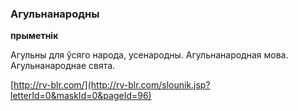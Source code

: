 ### Агульнанародны
**прыметнік**

Агульны для ўсяго народа, усенародны. Агульнанародная мова. Агульнанароднае свята.

<a rel="author">[http://rv-blr.com/](http://rv-blr.com/slounik.jsp?letterId=0&maskId=0&pageId=96)</a>
